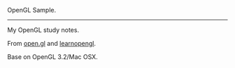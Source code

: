 OpenGL Sample.

---

My OpenGL study notes.

From [open.gl](https://open.gl) and [learnopengl](http://learnopengl.com/).

Base on OpenGL 3.2/Mac OSX.
